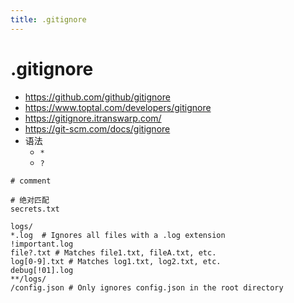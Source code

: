 ```yaml
---
title: .gitignore
---
```


# .gitignore

- https://github.com/github/gitignore
- https://www.toptal.com/developers/gitignore
- https://gitignore.itranswarp.com/
- https://git-scm.com/docs/gitignore
- 语法
  - `*`
  - `?`

```
# comment

# 绝对匹配
secrets.txt

logs/
*.log  # Ignores all files with a .log extension
!important.log
file?.txt # Matches file1.txt, fileA.txt, etc.
log[0-9].txt # Matches log1.txt, log2.txt, etc.
debug[!01].log
**/logs/
/config.json # Only ignores config.json in the root directory
```
